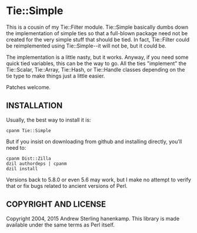# Tie::Simple

This is a cousin of my Tie::Filter module. Tie::Simple basically dumbs down
the implementation of simple ties so that a full-blown package need not be
created for the very simple stuff that should be tied. In fact, Tie::Filter
could be reimplemented using Tie::Simple--it will not be, but it could be.

The implementation is a little nasty, but it works. Anyway, if you need some
quick tied variables, this can be the way to go. All the ties "implement" the
Tie::Scalar, Tie::Array, Tie::Hash, or Tie::Handle classes depending on the tie
type to make things just a little easier.

Patches welcome.

## INSTALLATION

Usually, the best way to install it is:

    cpanm Tie::Simple

But if you insist on downloading from github and installing directly, you'll
need to:

    cpanm Dist::Zilla
    dzil authordeps | cpanm
    dzil install

Versions back to 5.8.0 or even 5.6 may work, but I make no attempt to verify
that or fix bugs related to ancient versions of Perl.

## COPYRIGHT AND LICENSE

Copyright 2004, 2015 Andrew Sterling hanenkamp. This library is made available
under the same terms as Perl itself.
